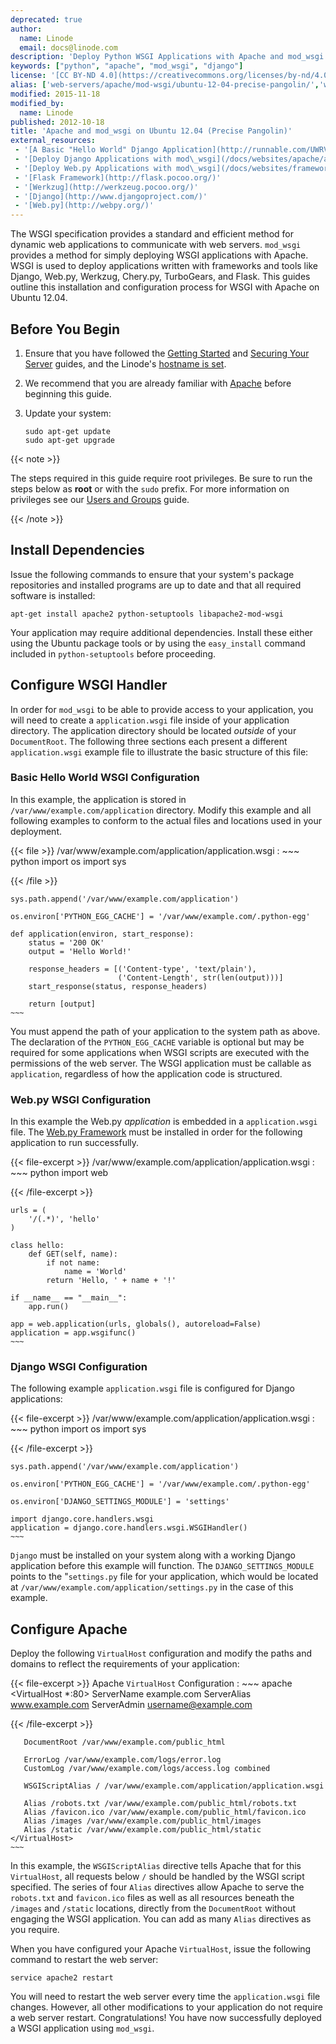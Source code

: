 ```yaml
---
deprecated: true
author:
  name: Linode
  email: docs@linode.com
description: 'Deploy Python WSGI Applications with Apache and mod_wsgi.'
keywords: ["python", "apache", "mod_wsgi", "django"]
license: '[CC BY-ND 4.0](https://creativecommons.org/licenses/by-nd/4.0)'
alias: ['web-servers/apache/mod-wsgi/ubuntu-12-04-precise-pangolin/','websites/apache/apache-and-modwsgi-on-ubuntu-12-04-precise-pangolin/']
modified: 2015-11-18
modified_by:
  name: Linode
published: 2012-10-18
title: 'Apache and mod_wsgi on Ubuntu 12.04 (Precise Pangolin)'
external_resources:
 - '[A Basic "Hello World" Django Application](http://runnable.com/UWRVp6lLuONCAABD/hello-world-in-django-for-python)'
 - '[Deploy Django Applications with mod\_wsgi](/docs/websites/apache/apache-and-modwsgi-on-ubuntu-12-04-precise-pangolin)'
 - '[Deploy Web.py Applications with mod\_wsgi](/docs/websites/frameworks/webpy-on-ubuntu-12-04-precise-pangolin/)'
 - '[Flask Framework](http://flask.pocoo.org/)'
 - '[Werkzug](http://werkzeug.pocoo.org/)'
 - '[Django](http://www.djangoproject.com/)'
 - '[Web.py](http://webpy.org/)'
---
```


The WSGI specification provides a standard and efficient method for dynamic web applications to communicate with web servers. `mod_wsgi` provides a method for simply deploying WSGI applications with Apache. WSGI is used to deploy applications written with frameworks and tools like Django, Web.py, Werkzug, Chery.py, TurboGears, and Flask. This guides outline this installation and configuration process for WSGI with Apache on Ubuntu 12.04.

## Before You Begin

1.  Ensure that you have followed the [Getting Started](/docs/getting-started) and [Securing Your Server](/docs/security/securing-your-server) guides, and the Linode's [hostname is set](/docs/getting-started#setting-the-hostname).

2.  We recommend that you are already familiar with [Apache](/docs/websites/apache/how-to-install-and-configure-apache-2-web-server-on-ubuntu-12-04-lts-precise-pangolin) before beginning this guide.

3.  Update your system:

        sudo apt-get update
        sudo apt-get upgrade

{{< note >}}

The steps required in this guide require root privileges. Be sure to run the steps below as **root** or with the `sudo` prefix. For more information on privileges see our [Users and Groups](/docs/tools-reference/linux-users-and-groups) guide.

{{< /note >}}

## Install Dependencies

Issue the following commands to ensure that your system's package repositories and installed programs are up to date and that all required software is installed:

    apt-get install apache2 python-setuptools libapache2-mod-wsgi

Your application may require additional dependencies. Install these either using the Ubuntu package tools or by using the `easy_install` command included in `python-setuptools` before proceeding.

## Configure WSGI Handler

In order for `mod_wsgi` to be able to provide access to your application, you will need to create a `application.wsgi` file inside of your application directory. The application directory should be located *outside* of your `DocumentRoot`. The following three sections each present a different `application.wsgi` example file to illustrate the basic structure of this file:

### Basic Hello World WSGI Configuration

In this example, the application is stored in `/var/www/example.com/application` directory. Modify this example and all following examples to conform to the actual files and locations used in your deployment.

{{< file >}}
/var/www/example.com/application/application.wsgi
:   ~~~ python
import os
import sys

{{< /file >}}

    sys.path.append('/var/www/example.com/application')

    os.environ['PYTHON_EGG_CACHE'] = '/var/www/example.com/.python-egg'

    def application(environ, start_response):
        status = '200 OK'
        output = 'Hello World!'

        response_headers = [('Content-type', 'text/plain'),
                            ('Content-Length', str(len(output)))]
        start_response(status, response_headers)

        return [output]
    ~~~

You must append the path of your application to the system path as above. The declaration of the `PYTHON_EGG_CACHE` variable is optional but may be required for some applications when WSGI scripts are executed with the permissions of the web server. The WSGI application must be callable as `application`, regardless of how the application code is structured.

### Web.py WSGI Configuration

In this example the Web.py *application* is embedded in a `application.wsgi` file. The [Web.py Framework](/docs/websites/frameworks/webpy-on-ubuntu-12-04-precise-pangolin/) must be installed in order for the following application to run successfully.

{{< file-excerpt >}}
/var/www/example.com/application/application.wsgi
:   ~~~ python
import web

{{< /file-excerpt >}}

    urls = (
        '/(.*)', 'hello'
    )

    class hello:        
        def GET(self, name):
            if not name:
                name = 'World'
            return 'Hello, ' + name + '!'

    if __name__ == "__main__":
        app.run()

    app = web.application(urls, globals(), autoreload=False)
    application = app.wsgifunc()
    ~~~

### Django WSGI Configuration

The following example `application.wsgi` file is configured for Django applications:

{{< file-excerpt >}}
/var/www/example.com/application/application.wsgi
:   ~~~ python
import os
import sys

{{< /file-excerpt >}}

    sys.path.append('/var/www/example.com/application')

    os.environ['PYTHON_EGG_CACHE'] = '/var/www/example.com/.python-egg'

    os.environ['DJANGO_SETTINGS_MODULE'] = 'settings'

    import django.core.handlers.wsgi
    application = django.core.handlers.wsgi.WSGIHandler()
    ~~~

`Django` must be installed on your system along with a working Django application before this example will function. The `DJANGO_SETTINGS_MODULE` points to the "`settings.py` file for your application, which would be located at `/var/www/example.com/application/settings.py` in the case of this example.

## Configure Apache

Deploy the following `VirtualHost` configuration and modify the paths and domains to reflect the requirements of your application:

{{< file-excerpt >}}
Apache `VirtualHost` Configuration
:   ~~~ apache
<VirtualHost *:80>
ServerName example.com
ServerAlias www.example.com
ServerAdmin username@example.com

{{< /file-excerpt >}}

       DocumentRoot /var/www/example.com/public_html

       ErrorLog /var/www/example.com/logs/error.log
       CustomLog /var/www/example.com/logs/access.log combined

       WSGIScriptAlias / /var/www/example.com/application/application.wsgi

       Alias /robots.txt /var/www/example.com/public_html/robots.txt
       Alias /favicon.ico /var/www/example.com/public_html/favicon.ico
       Alias /images /var/www/example.com/public_html/images
       Alias /static /var/www/example.com/public_html/static
    </VirtualHost>
    ~~~

In this example, the `WSGIScriptAlias` directive tells Apache that for this `VirtualHost`, all requests below `/` should be handled by the WSGI script specified. The series of four `Alias` directives allow Apache to serve the `robots.txt` and `favicon.ico` files as well as all resources beneath the `/images` and `/static` locations, directly from the `DocumentRoot` without engaging the WSGI application. You can add as many `Alias` directives as you require.

When you have configured your Apache `VirtualHost`, issue the following command to restart the web server:

    service apache2 restart

You will need to restart the web server every time the `application.wsgi` file changes. However, all other modifications to your application do not require a web server restart. Congratulations! You have now successfully deployed a WSGI application using `mod_wsgi`.
